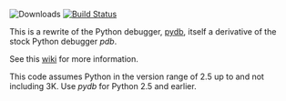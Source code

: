 ![Downloads](https://pypip.in/d/trepan/badge.png) [![Build Status](https://travis-ci.org/rocky/python2-trepan.svg)](https://travis-ci.org/rocky/python2-trepan)

This is a rewrite of the Python debugger, [pydb](http://bashdb.sf.net/pydb), itself a derivative of the stock Python debugger *pdb*.

See this [wiki](https://code.google.com/p/pydbgr/w/list) for
more information.

This code assumes Python in the version range of 2.5 up to and not
including 3K. Use *pydb* for Python 2.5 and earlier.
